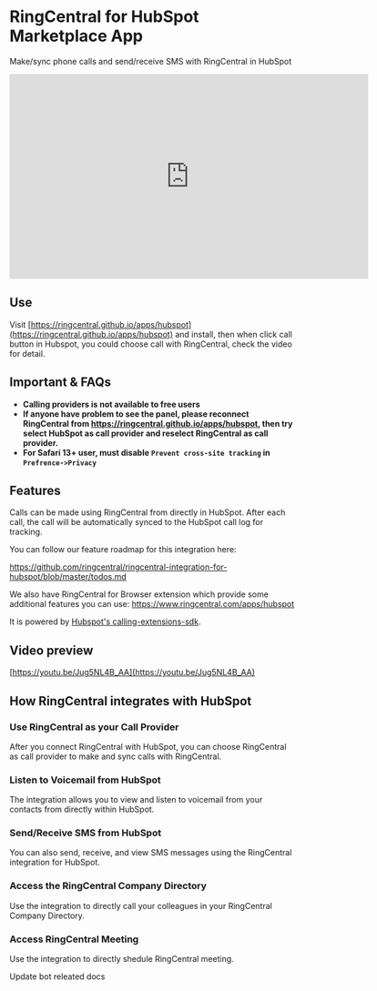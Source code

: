 # RingCentral for HubSpot Marketplace App

Make/sync phone calls and send/receive SMS with RingCentral in HubSpot

<iframe src="https://www.youtube.com/embed/1kTrMshj2KU?modestbranding=1&rel=0&theme=light" width="630" height="360" frameborder="0" allow="accelerometer; autoplay; encrypted-media; gyroscope; picture-in-picture" allowfullscreen></iframe>

## Use

Visit [https://ringcentral.github.io/apps/hubspot](https://ringcentral.github.io/apps/hubspot) and install, then when click call button in Hubspot, you could choose call with RingCentral, check the video for detail.

## Important & FAQs

- **Calling providers is not available to free users**
- **If anyone have problem to see the panel, please reconnect RingCentral from https://ringcentral.github.io/apps/hubspot, then try select HubSpot as call provider and reselect RingCentral as call provider.**
- **For Safari 13+ user, must disable `Prevent cross-site tracking` in `Prefrence->Privacy`**

## Features

Calls can be made using RingCentral from directly in HubSpot. After each call, the call will be automatically synced to the HubSpot call log for tracking.

You can follow our feature roadmap for this integration here:

https://github.com/ringcentral/ringcentral-integration-for-hubspot/blob/master/todos.md

We also have RingCentral for Browser extension which provide some additional features you can use: https://www.ringcentral.com/apps/hubspot

It is powered by [Hubspot's calling-extensions-sdk](https://github.com/HubSpot/calling-extensions-sdk).

## Video preview

[https://youtu.be/Jug5NL4B_AA](https://youtu.be/Jug5NL4B_AA)

## How RingCentral integrates with HubSpot

### Use RingCentral as your Call Provider

After you connect RingCentral with HubSpot, you can choose RingCentral as call provider to make and sync calls with RingCentral.

### Listen to Voicemail from HubSpot

The integration allows you to view and listen to voicemail from your contacts from directly within HubSpot.

### Send/Receive SMS from HubSpot

You can also send, receive, and view SMS messages using the RingCentral integration for HubSpot.

### Access the RingCentral Company Directory

Use the integration to directly call your colleagues in your RingCentral Company Directory.

### Access RingCentral Meeting

Use the integration to directly shedule RingCentral meeting.

Update bot releated docs
